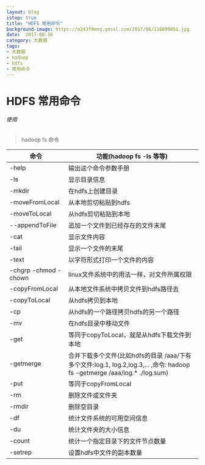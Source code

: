 ```yaml
---
layout: blog
istop: true
title: "HDFS 常用命令"
background-image: https://o243f9mnq.qnssl.com/2017/06/116099051.jpg
date:  2017-08-16
category: 大数据
tags:
- 大数据
- hadoop
- hdfs
- 常用命令
---
```

HDFS 常用命令
===
###### 使用  
> hadoop fs 命令

命令 | 功能(hadoop fs -ls 等等)
---|---
-help | 输出这个命令参数手册
-ls  | 显示目录信息
-mkdir   | 在hdfs上创建目录
-moveFromLocal  | 从本地剪切粘贴到hdfs
-moveToLocal  | 从hdfs剪切粘贴到本地
--appendToFile  | 追加一个文件到已经存在的文件末尾
-cat | 显示文件内容
-tail   | 显示一个文件的末尾
-text | 以字符形式打印一个文件的内容
-chgrp -chmod -chown |linux文件系统中的用法一样，对文件所属权限
-copyFromLocal | 从本地文件系统中拷贝文件到hdfs路径去
-copyToLocal | 从hdfs拷贝到本地
-cp | 从hdfs的一个路径拷贝hdfs的另一个路径
-mv | 在hdfs目录中移动文件
-get | 等同于copyToLocal，就是从hdfs下载文件到本地
-getmerge | 合并下载多个文件(比如hdfs的目录 /aaa/下有多个文件:log.1, log.2,log.3,... ,命令: hadoop fs -getmerge /aaa/log.* ./log.sum)
-put | 等同于copyFromLocal
-rm | 删除文件或文件夹
-rmdir | 删除空目录
-df | 统计文件系统的可用空间信息
-du | 统计文件夹的大小信息
-count | 统计一个指定目录下的文件节点数量
-setrep | 设置hdfs中文件的副本数量